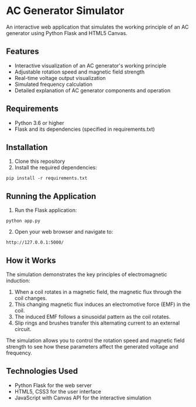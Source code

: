 # AC Generator Simulator

An interactive web application that simulates the working principle of an AC generator using Python Flask and HTML5 Canvas.

## Features

- Interactive visualization of an AC generator's working principle
- Adjustable rotation speed and magnetic field strength
- Real-time voltage output visualization
- Simulated frequency calculation
- Detailed explanation of AC generator components and operation

## Requirements

- Python 3.6 or higher
- Flask and its dependencies (specified in requirements.txt)

## Installation

1. Clone this repository
2. Install the required dependencies:

```
pip install -r requirements.txt
```

## Running the Application

1. Run the Flask application:

```
python app.py
```

2. Open your web browser and navigate to:

```
http://127.0.0.1:5000/
```

## How it Works

The simulation demonstrates the key principles of electromagnetic induction:

1. When a coil rotates in a magnetic field, the magnetic flux through the coil changes.
2. This changing magnetic flux induces an electromotive force (EMF) in the coil.
3. The induced EMF follows a sinusoidal pattern as the coil rotates.
4. Slip rings and brushes transfer this alternating current to an external circuit.

The simulation allows you to control the rotation speed and magnetic field strength to see how these parameters affect the generated voltage and frequency.

## Technologies Used

- Python Flask for the web server
- HTML5, CSS3 for the user interface
- JavaScript with Canvas API for the interactive simulation 